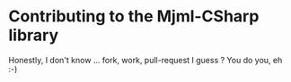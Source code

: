# Contributing to the Mjml-CSharp library

Honestly, I don't know ... fork, work, pull-request I guess ? You do you, eh :-)
